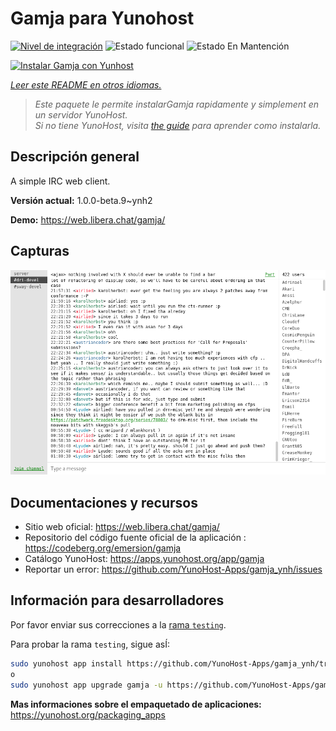 <!--
Este archivo README esta generado automaticamente<https://github.com/YunoHost/apps/tree/master/tools/readme_generator>
No se debe editar a mano.
-->

# Gamja para Yunohost

[![Nivel de integración](https://apps.yunohost.org/badge/integration/gamja)](https://ci-apps.yunohost.org/ci/apps/gamja/)
![Estado funcional](https://apps.yunohost.org/badge/state/gamja)
![Estado En Mantención](https://apps.yunohost.org/badge/maintained/gamja)

[![Instalar Gamja con Yunhost](https://install-app.yunohost.org/install-with-yunohost.svg)](https://install-app.yunohost.org/?app=gamja)

*[Leer este README en otros idiomas.](./ALL_README.md)*

> *Este paquete le permite instalarGamja rapidamente y simplement en un servidor YunoHost.*  
> *Si no tiene YunoHost, visita [the guide](https://yunohost.org/install) para aprender como instalarla.*

## Descripción general

A simple IRC web client.

**Versión actual:** 1.0.0-beta.9~ynh2

**Demo:** <https://web.libera.chat/gamja/>

## Capturas

![Captura de Gamja](./doc/screenshots/screenshot.png)

## Documentaciones y recursos

- Sitio web oficial: <https://web.libera.chat/gamja/>
- Repositorio del código fuente oficial de la aplicación : <https://codeberg.org/emersion/gamja>
- Catálogo YunoHost: <https://apps.yunohost.org/app/gamja>
- Reportar un error: <https://github.com/YunoHost-Apps/gamja_ynh/issues>

## Información para desarrolladores

Por favor enviar sus correcciones a la [rama `testing`](https://github.com/YunoHost-Apps/gamja_ynh/tree/testing).

Para probar la rama `testing`, sigue asÍ:

```bash
sudo yunohost app install https://github.com/YunoHost-Apps/gamja_ynh/tree/testing --debug
o
sudo yunohost app upgrade gamja -u https://github.com/YunoHost-Apps/gamja_ynh/tree/testing --debug
```

**Mas informaciones sobre el empaquetado de aplicaciones:** <https://yunohost.org/packaging_apps>
